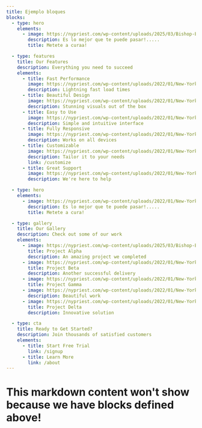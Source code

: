 ```yaml
---
title: Ejemplo bloques
blocks:
  - type: hero
    elements:
      - image: https://nypriest.com/wp-content/uploads/2025/03/Bishop-Elevation-1.jpg
        description: Es lo mejor que te puede pasar!.....
        title: Metete a curaa!

  - type: features
    title: Our Features
    description: Everything you need to succeed
    elements:
      - title: Fast Performance
        image: https://nypriest.com/wp-content/uploads/2022/01/New-York-Priest-1.jpg
        description: Lightning fast load times
      - title: Beautiful Design
        image: https://nypriest.com/wp-content/uploads/2022/01/New-York-Priest-2.jpg
        description: Stunning visuals out of the box
      - title: Easy to Use
        image: https://nypriest.com/wp-content/uploads/2022/01/New-York-Priest-3.jpg
        description: Simple and intuitive interface
      - title: Fully Responsive
        image: https://nypriest.com/wp-content/uploads/2022/01/New-York-Priest-4.jpg
        description: Works on all devices
      - title: Customizable
        image: https://nypriest.com/wp-content/uploads/2022/01/New-York-Priest-5.jpg
        description: Tailor it to your needs
        link: /customize
      - title: Great Support
        image: https://nypriest.com/wp-content/uploads/2022/01/New-York-Priest-6.jpg
        description: We're here to help

  - type: hero
    elements:
      - image: https://nypriest.com/wp-content/uploads/2022/01/New-York-Priest-4.jpg
        description: Es lo mejor que te puede pasar!.....
        title: Metete a cura!

  - type: gallery
    title: Our Gallery
    description: Check out some of our work
    elements:
      - image: https://nypriest.com/wp-content/uploads/2025/03/Bishop-Elevation-1.jpg
        title: Project Alpha
        description: An amazing project we completed
      - image: https://nypriest.com/wp-content/uploads/2022/01/New-York-Priest-4.jpg
        title: Project Beta
        description: Another successful delivery
      - image: https://nypriest.com/wp-content/uploads/2022/01/New-York-Priest-2.jpg
        title: Project Gamma
      - image: https://nypriest.com/wp-content/uploads/2022/01/New-York-Priest-1.jpg
        description: Beautiful work
      - image: https://nypriest.com/wp-content/uploads/2022/01/New-York-Priest-3.jpg
        title: Project Delta
        description: Innovative solution

  - type: cta
    title: Ready to Get Started?
    description: Join thousands of satisfied customers
    elements:
      - title: Start Free Trial
        link: /signup
      - title: Learn More
        link: /about
---
```


# This markdown content won't show because we have blocks defined above!